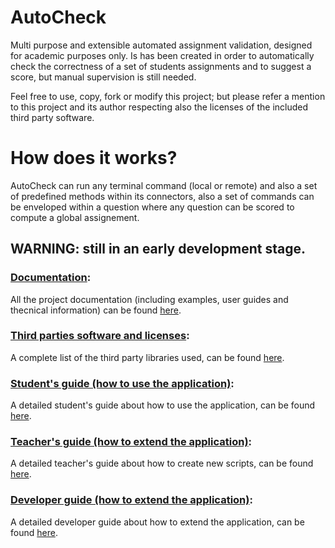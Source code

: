 # AutoCheck
Multi purpose and extensible automated assignment validation, designed for academic purposes only.
Is has been created in order to automatically check the correctness of a set of students assignments and to suggest a score, but manual supervision is still needed.

Feel free to use, copy, fork or modify this project; but please refer a mention to this project and its author respecting also the licenses of the included third party software.

# How does it works?
AutoCheck can run any terminal command (local or remote) and also a set of predefined methods within its connectors, also a set of commands can be enveloped within a question where any question can be scored to compute a global assignement.

## WARNING: still in an early development stage.

### [Documentation](https://fherstk.github.io/AutoCheck/html/):
All the project documentation (including examples, user guides and thecnical information) can be found [here](https://fherstk.github.io/AutoCheck/html/).

### [Third parties software and licenses](https://fherstk.github.io/AutoCheck/html/credits/thirdparties.html):
A complete list of the third party libraries used, can be found [here](https://fherstk.github.io/AutoCheck/html/credits/thirdparties.html).

### [Student's guide (how to use the application)](https://fherstk.github.io/AutoCheck/html/tutorials/students.html):
A detailed student's guide about how to use the application, can be found [here](https://fherstk.github.io/AutoCheck/html/tutorials/students.html).

### [Teacher's guide (how to extend the application)](https://fherstk.github.io/AutoCheck/html/tutorials/teacher.html):
A detailed teacher's guide about how to create new scripts, can be found [here](https://fherstk.github.io/AutoCheck/html/tutorials/teacher.html).

### [Developer guide (how to extend the application)](https://fherstk.github.io/AutoCheck/html/tutorials/developer.html):
A detailed developer guide about how to extend the application, can be found [here](https://fherstk.github.io/AutoCheck/html/tutorials/developer.html).